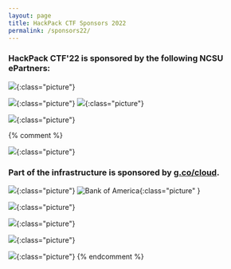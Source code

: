 ```yaml
---
layout: page
title: HackPack CTF Sponsors 2022
permalink: /sponsors22/
---
```

<style>
.picture {
    display: block;
    margin-left: auto;
    margin-right: auto;
    margin-bottom: 32px;
    width: 50%;
}
</style>

### HackPack CTF'22 is sponsored by the following NCSU ePartners:

![]({{"https://www.logolynx.com/images/logolynx/e6/e6f02f64cc35a3b0703e12cfdf7f6746.jpeg"}}){:class="picture"}

![]({{"https://www.merck.com/wp-content/themes/mhh-merck-mco-theme/images/site-logo.svg"}}){:class="picture"}
![]({{"https://upload.wikimedia.org/wikipedia/en/thumb/e/e7/PRA_Health_Sciences.svg/1200px-PRA_Health_Sciences.svg.png"}}){:class="picture"}

![]({{"data:image/svg+xml,%3Csvg%20xmlns%3D%22http%3A%2F%2Fwww.w3.org%2F2000%2Fsvg%22%20xmlns%3Axlink%3D%22http%3A%2F%2Fwww.w3.org%2F1999%2Fxlink%22%20viewBox%3D%220%200%20537.98%20135.76%22%3E%3Cdefs%3E%3ClinearGradient%20id%3D%22linear-gradient%22%20x1%3D%22157.1%22%20y1%3D%22146.98%22%20x2%3D%22154.34%22%20y2%3D%2268.05%22%20gradientUnits%3D%22userSpaceOnUse%22%3E%3Cstop%20offset%3D%220%22%20stop-color%3D%22%239f1e2e%22%2F%3E%3Cstop%20offset%3D%220.49%22%20stop-color%3D%22%23af1f2d%22%2F%3E%3Cstop%20offset%3D%220.96%22%20stop-color%3D%22%23ba202e%22%2F%3E%3C%2FlinearGradient%3E%3ClinearGradient%20id%3D%22linear-gradient-2%22%20x1%3D%22108.43%22%20y1%3D%22166.28%22%20x2%3D%22108.43%22%20y2%3D%2216.85%22%20gradientUnits%3D%22userSpaceOnUse%22%3E%3Cstop%20offset%3D%220%22%20stop-color%3D%22%23b5812d%22%2F%3E%3Cstop%20offset%3D%220.27%22%20stop-color%3D%22%23d09335%22%2F%3E%3Cstop%20offset%3D%220.5%22%20stop-color%3D%22%23e3a03a%22%2F%3E%3Cstop%20offset%3D%220.72%22%20stop-color%3D%22%23fbaf41%22%2F%3E%3Cstop%20offset%3D%220.94%22%20stop-color%3D%22%23fbaf41%22%2F%3E%3C%2FlinearGradient%3E%3ClinearGradient%20id%3D%22linear-gradient-3%22%20x1%3D%2262.53%22%20y1%3D%22159.63%22%20x2%3D%2262.53%22%20y2%3D%2233.12%22%20gradientUnits%3D%22userSpaceOnUse%22%3E%3Cstop%20offset%3D%220.12%22%20stop-color%3D%22%2362933f%22%2F%3E%3Cstop%20offset%3D%220.34%22%20stop-color%3D%22%2376a942%22%2F%3E%3Cstop%20offset%3D%220.53%22%20stop-color%3D%22%2386bf40%22%2F%3E%3Cstop%20offset%3D%220.8%22%20stop-color%3D%22%238cc640%22%2F%3E%3Cstop%20offset%3D%220.91%22%20stop-color%3D%22%238cc640%22%2F%3E%3C%2FlinearGradient%3E%3ClinearGradient%20id%3D%22linear-gradient-4%22%20x1%3D%2216.63%22%20y1%3D%22152.97%22%20x2%3D%2216.63%22%20y2%3D%2214.89%22%20gradientUnits%3D%22userSpaceOnUse%22%3E%3Cstop%20offset%3D%220%22%20stop-color%3D%22%230482b3%22%2F%3E%3Cstop%20offset%3D%220.29%22%20stop-color%3D%22%230093c8%22%2F%3E%3Cstop%20offset%3D%220.5%22%20stop-color%3D%22%230fa1dc%22%2F%3E%3Cstop%20offset%3D%220.94%22%20stop-color%3D%22%23c2e3f7%22%2F%3E%3C%2FlinearGradient%3E%3C%2Fdefs%3E%3Cg%20id%3D%22Layer_2%22%20data-name%3D%22Layer%202%22%3E%3Cg%20id%3D%22Layer_1-2%22%20data-name%3D%22Layer%201%22%3E%3Crect%20x%3D%22137.7%22%20width%3D%2233.26%22%20height%3D%22135.26%22%20style%3D%22fill%3Aurl%28%23linear-gradient%29%22%2F%3E%3Crect%20x%3D%2291.8%22%20y%3D%2255.58%22%20width%3D%2233.26%22%20height%3D%2279.68%22%20style%3D%22fill%3Aurl%28%23linear-gradient-2%29%22%2F%3E%3Crect%20x%3D%2245.9%22%20y%3D%2235.49%22%20width%3D%2233.26%22%20height%3D%2299.77%22%20style%3D%22fill%3Aurl%28%23linear-gradient-3%29%22%2F%3E%3Crect%20y%3D%2269.64%22%20width%3D%2233.26%22%20height%3D%2265.62%22%20style%3D%22fill%3Aurl%28%23linear-gradient-4%29%22%2F%3E%3Cpath%20d%3D%22M465.7%2C127.31a28.22%2C28.22%2C0%2C0%2C1-8.8-13.89%2C62.54%2C62.54%2C0%2C0%2C1-2.64-18.18%2C56.36%2C56.36%2C0%2C0%2C1%2C2.2-15.46%2C31.66%2C31.66%2C0%2C0%2C1%2C6.89-12.89A30.66%2C30.66%2C0%2C0%2C1%2C483%2C56.72a46.25%2C46.25%2C0%2C0%2C1%2C21.7%2C1.86%2C29.62%2C29.62%2C0%2C0%2C1%2C16.42%2C14.89q5%2C9.45%2C5%2C22a53.45%2C53.45%2C0%2C0%2C1-2.05%2C15.75%2C40%2C40%2C0%2C0%2C1-5.28%2C11.17%2C29.35%2C29.35%2C0%2C0%2C1-17.89%2C11.74%2C40.87%2C40.87%2C0%2C0%2C1-19.5.43Q471.57%2C132.46%2C465.7%2C127.31Zm14.08-50.4q-6.16%2C6.59-5.57%2C19.62t5%2C18.18q1.76%2C2.29%2C6.16%2C3.86a14.32%2C14.32%2C0%2C0%2C0%2C8.94.29q4.54-1.29%2C8.06-6.44t3.82-16.61q0-10.31-3.38-15.46T495%2C73.76a14.58%2C14.58%2C0%2C0%2C0-8.8-.14A15.39%2C15.39%2C0%2C0%2C0%2C479.78%2C76.91ZM263%2C62.57a44.15%2C44.15%2C0%2C0%2C0-23.75-6.75%2C45.49%2C45.49%2C0%2C0%2C0-23%2C7.33q-10.41%2C6.75-10.41%2C26.68v45.74h20.53V85.73q0-7%2C4.1-10.26a14.78%2C14.78%2C0%2C0%2C1%2C9.39-3.23%2C15.39%2C15.39%2C0%2C0%2C1%2C9.53%2C3.23q4.25%2C3.23%2C4.25%2C10.26v49.85h20.23V89.84Q273.89%2C69.32%2C263%2C62.57Zm175.66%2C0A44.15%2C44.15%2C0%2C0%2C0%2C415%2C55.82a45.51%2C45.51%2C0%2C0%2C0-23%2C7.33q-10.41%2C6.75-10.41%2C26.68v45.74H402V85.73q0-7%2C4.11-10.26a14.79%2C14.79%2C0%2C0%2C1%2C9.39-3.23%2C15.38%2C15.38%2C0%2C0%2C1%2C9.53%2C3.23q4.25%2C3.23%2C4.25%2C10.26v49.85h20.23V89.84Q449.55%2C69.32%2C438.7%2C62.57Zm-112.35%2C49.5q-3.52%2C5.16-8.06%2C6.44a14.32%2C14.32%2C0%2C0%2C1-8.94-.29q-4.4-1.57-6.16-3.87-4.4-5.15-5-18.18t5.57-19.61a15.36%2C15.36%2C0%2C0%2C1%2C6.45-3.29%2C14.56%2C14.56%2C0%2C0%2C1%2C8.79.14q4.4%2C1.44%2C7.77%2C6.59a16.59%2C16.59%2C0%2C0%2C1%2C1.66%2C3.44h20.42a41.39%2C41.39%2C0%2C0%2C0-3.75-10.31A29.63%2C29.63%2C0%2C0%2C0%2C328.7%2C58.24%2C46.26%2C46.26%2C0%2C0%2C0%2C307%2C56.38a30.66%2C30.66%2C0%2C0%2C0-19.65%2C10.16%2C31.65%2C31.65%2C0%2C0%2C0-6.89%2C12.89%2C56.37%2C56.37%2C0%2C0%2C0-2.2%2C15.46%2C62.52%2C62.52%2C0%2C0%2C0%2C2.64%2C18.18A28.24%2C28.24%2C0%2C0%2C0%2C289.7%2C127q5.86%2C5.15%2C15.69%2C7.3a40.84%2C40.84%2C0%2C0%2C0%2C19.5-.43%2C29.35%2C29.35%2C0%2C0%2C0%2C17.89-11.74%2C40%2C40%2C0%2C0%2C0%2C5.28-11.17q.5-1.62.88-3.4H328.47A17.4%2C17.4%2C0%2C0%2C1%2C326.36%2C112.07Zm37.76-56.38H353.56v80.07h20.52V65.66a10%2C10%2C0%2C0%2C0-10-10Zm1.05-6.46a11.17%2C11.17%2C0%2C0%2C1%2C7.76%2C2.93%2C10.94%2C10.94%2C0%2C0%2C1%2C1.15%2C1.26v-18H363.53a10%2C10%2C0%2C0%2C0-10%2C10v3.87Z%22%20style%3D%22fill%3A%23231f20%22%2F%3E%3Cpath%20d%3D%22M538%2C128.36a7.21%2C7.21%2C0%2C1%2C1-7.14-7A7.07%2C7.07%2C0%2C0%2C1%2C538%2C128.36Zm-12.62%2C0a5.46%2C5.46%2C0%2C0%2C0%2C5.48%2C5.61%2C5.37%2C5.37%2C0%2C0%2C0%2C5.35-5.56%2C5.42%2C5.42%2C0%2C1%2C0-10.82%2C0Zm4.32%2C3.64h-1.63v-7a19.05%2C19.05%2C0%2C0%2C1%2C2.7-.21%2C3.73%2C3.73%2C0%2C0%2C1%2C2.4.56%2C1.77%2C1.77%2C0%2C0%2C1%2C.73%2C1.5%2C1.81%2C1.81%2C0%2C0%2C1-1.45%2C1.67v.09c.68.21%2C1%2C.77%2C1.24%2C1.71a6.23%2C6.23%2C0%2C0%2C0%2C.51%2C1.71h-1.71a5.54%2C5.54%2C0%2C0%2C1-.56-1.71c-.13-.73-.56-1.07-1.46-1.07h-.77Zm0-3.94h.77c.9%2C0%2C1.63-.3%2C1.63-1s-.47-1.07-1.5-1.07a3.89%2C3.89%2C0%2C0%2C0-.9.09Z%22%20style%3D%22fill%3A%23231f20%22%2F%3E%3C%2Fg%3E%3C%2Fg%3E%3C%2Fsvg%3E"}}){:class="picture"}




{% comment %}

![]({{"https://images.squarespace-cdn.com/content/553e8918e4b0c79e77e09c4d/1533042369230-8GOPLMJSBUNNG0JH62J8/SiteLogo.png?content-type=image%2Fpng"}}){:class="picture"}

### Part of the infrastructure is sponsored by [g.co/cloud](https://g.co/cloud).
![]({{""}}){:class="picture"}
![Bank of America]({{"https://www1.bac-assets.com/homepage/spa-assets/images/assets-images-global-logos-boa-logo-CSXe4b047c0.svg"}}){:class="picture" }

![]({{"https://www.bcbsnc.com/assets/campaigns/public/templates/images/bcbsnc-logo-mobile.svg"}}){:class="picture"}

![]({{"https://assets.sourcemedia.com/dims4/default/2f57ece/2147483647/resize/800x450%3E/quality/90/?url=https%3A%2F%2Fassets.sourcemedia.com%2F79%2F3f%2F3b61a34d4deeaac2fce324489872%2Fipreo-logo.png"}}){:class="picture"}

![]({{"https://etfdailynews.com/wp-content/uploads/2016/09/deutsche-bank-db-logo.png"}}){:class="picture"}


![]({{"https://upload.wikimedia.org/wikipedia/commons/thumb/1/16/Eastman_Chemical_Company_logo.svg/640px-Eastman_Chemical_Company_logo.svg.png"}}){:class="picture"}
{% endcomment %}